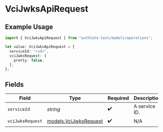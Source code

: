 # VciJwksApiRequest

## Example Usage

```typescript
import { VciJwksApiRequest } from "authlete-test/models/operations";

let value: VciJwksApiRequest = {
  serviceId: "<id>",
  vciJwksRequest: {
    pretty: false,
  },
};
```

## Fields

| Field                                                   | Type                                                    | Required                                                | Description                                             |
| ------------------------------------------------------- | ------------------------------------------------------- | ------------------------------------------------------- | ------------------------------------------------------- |
| `serviceId`                                             | *string*                                                | :heavy_check_mark:                                      | A service ID.                                           |
| `vciJwksRequest`                                        | [models.VciJwksRequest](../../models/vcijwksrequest.md) | :heavy_check_mark:                                      | N/A                                                     |